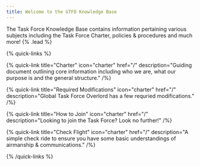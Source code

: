 ```yaml
---
title: Welcome to the GTFO Knowledge Base
---
```


The Task Force Knowledge Base contains information pertaining various subjects including the Task Force Charter, policies & procedures and much more! {% .lead %}

{% quick-links %}

{% quick-link title="Charter" icon="charter" href="/" description="Guiding document outlining core information including who we are, what our purpose is and the general structure." /%}

{% quick-link title="Required Modifications" icon="charter" href="/" description="Global Task Force Overlord has a few requried modifications." /%}

{% quick-link title="How to Join" icon="charter" href="/" description="Looking to join the Task Force? Look no further!" /%}

{% quick-link title="Check Flight" icon="charter" href="/" description="A simple check ride to ensure you have some basic understandings of airmanship & communications." /%}

{% /quick-links %}

